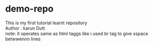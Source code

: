 # demo-repo
This is my first tutorial learnt repository
<br>
Author : karun Dutt
<br>
note: it operates same as html taggs like i used br tag to give sspace betwwennn lines
